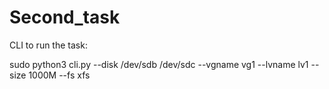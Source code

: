 # Second_task

CLI to run the task:

sudo python3 cli.py --disk /dev/sdb /dev/sdc --vgname vg1 --lvname lv1 --size 1000M --fs xfs

